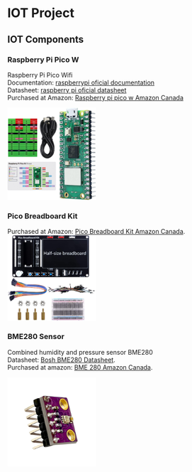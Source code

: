 # IOT Project


## IOT Components

### Raspberry Pi Pico W
Raspberry Pi Pico Wifi  
Documentation: [raspberrypi oficial documentation](https://www.raspberrypi.com/documentation/microcontrollers/raspberry-pi-pico.html)  
Datasheet:  [raspberry pi oficial datasheet](https://datasheets.raspberrypi.com/picow/pico-w-datasheet.pdf?_gl=1*ciizzx*_ga*MjA3MTMyNTAyOC4xNjkzMTk2Njg0*_ga_22FD70LWDS*MTY5MzE5NjY4NC4xLjAuMTY5MzE5NjY4NC4wLjAuMA..)  
Purchased at Amazon: [Raspberry pi pico w Amazon Canada](https://www.amazon.ca/Freenove-Raspberry-Compatible-Pre-Soldered-Development/dp/B0BJ1PGZCX/ref=sr_1_2_sspa?crid=1A6CTHIL4FI77&keywords=raspberry%2Bpi%2Bpico%2Bw&qid=1693196600&sprefix=raspberry%2Bpi%2Bpico%2Bw%2Caps%2C140&sr=8-2-spons&sp_csd=d2lkZ2V0TmFtZT1zcF9hdGY&th=1)  

<img src="img/picow.jpg" alt="drawing" width="200"/>  

### Pico Breadboard Kit
Purchased at Amazon: [Pico Breadboard Kit Amazon Canada](https://www.amazon.ca/Freenove-Raspberry-Compatible-Pre-Soldered-Development/dp/B0BJ1PGZCX/ref=sr_1_2_sspa?crid=1A6CTHIL4FI77&keywords=raspberry%2Bpi%2Bpico%2Bw&qid=1693196600&sprefix=raspberry%2Bpi%2Bpico%2Bw%2Caps%2C140&sr=8-2-spons&sp_csd=d2lkZ2V0TmFtZT1zcF9hdGY&th=1).
<img src="img/breadboard.jpg" alt="drawing" width="200"/>

### BME280 Sensor
Combined humidity and pressure sensor BME280  
Datasheet: [Bosh BME280 Datasheet](https://www.bosch-sensortec.com/media/boschsensortec/downloads/datasheets/bst-bme280-ds002.pdf).  
Purchased at amazon: [BME 280 Amazon Canada](https://www.amazon.ca/Pre-Soldered-Atmospheric-Temperature-GY-BME280-3-3-MicroControllers/dp/B0BQFV883T/ref=sr_1_3?crid=1L7XEC6ZMGO0J&keywords=bme+280&qid=1693195924&sprefix=bme+280%2Caps%2C113&sr=8-3). 

<img src="img/bme280.jpg" alt="drawing" width="200"/>

